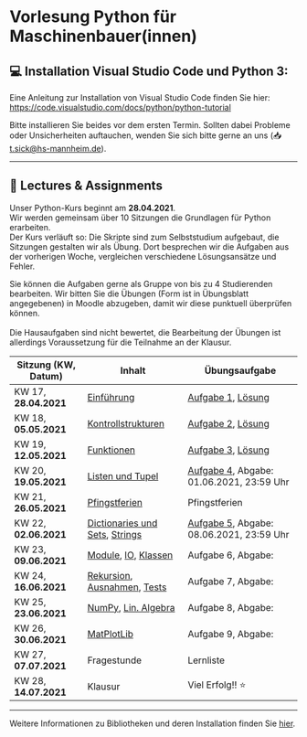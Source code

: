 # Vorlesung Python für Maschinenbauer(innen)

## :computer: Installation Visual Studio Code und Python 3:
 Eine Anleitung zur Installation von Visual Studio Code finden Sie hier: https://code.visualstudio.com/docs/python/python-tutorial

Bitte installieren Sie beides vor dem ersten Termin. Sollten dabei Probleme oder Unsicherheiten auftauchen, wenden Sie sich bitte gerne an uns (:inbox_tray: t.sick@hs-mannheim.de).

<hr>

## :notebook: Lectures & Assignments
Unser Python-Kurs beginnt am **28.04.2021**. <br>
Wir werden gemeinsam über 10 Sitzungen die Grundlagen für Python erarbeiten. <br>Der Kurs verläuft so: Die Skripte sind zum Selbststudium aufgebaut, die Sitzungen gestalten wir als Übung. Dort besprechen wir die Aufgaben aus der vorherigen Woche, vergleichen verschiedene Lösungsansätze und Fehler.

Sie können die Aufgaben gerne als Gruppe von bis zu 4 Studierenden bearbeiten. Wir bitten Sie die Übungen (Form ist in Übungsblatt angegebenen) in Moodle abzugeben, damit wir diese punktuell überprüfen können. <br><br>Die Hausaufgaben sind nicht bewertet, die Bearbeitung der Übungen ist allerdings Voraussetzung für die Teilnahme an der Klausur.<br>

| Sitzung (KW, Datum) | Inhalt | Übungsaufgabe|
| -------- | -------- | -------- |
| KW 17, **28.04.2021** | [Einführung][1]                               | [Aufgabe 1][16], [Lösung][25] |
| KW 18, **05.05.2021** | [Kontrollstrukturen][2]                       | [Aufgabe 2][17], [Lösung][26] |
| KW 19, **12.05.2021** | [Funktionen][3]                               | [Aufgabe 3][18], [Lösung][23]|
| KW 20, **19.05.2021** | [Listen und Tupel][4]                         | [Aufgabe 4][19], Abgabe: 01.06.2021, 23:59 Uhr   |
| KW 21, **26.05.2021** | [Pfingstferien][20]                           | Pfingstferien         |
| KW 22, **02.06.2021** | [Dictionaries und Sets][5], [Strings][6]      | [Aufgabe 5][21], Abgabe: 08.06.2021, 23:59 Uhr   |
| KW 23, **09.06.2021** | [Module][7], [IO][8], [Klassen][9]            | Aufgabe 6, Abgabe:    |
| KW 24, **16.06.2021** | [Rekursion][10], [Ausnahmen][11], [Tests][12] | Aufgabe 7, Abgabe:    |
| KW 25, **23.06.2021** | [NumPy][13], [Lin. Algebra][14]               | Aufgabe 8, Abgabe:    |
| KW 26, **30.06.2021** | [MatPlotLib][15]                              | Aufgabe 9, Abgabe:    |
| KW 27, **07.07.2021** | Fragestunde                                      | Lernliste             |
| KW 28, **14.07.2021** | Klausur                                       | Viel Erfolg!! :star:  |

[1]: https://smits-net.de/files/pyp/html/01_basics/01_basics.html
[2]: https://smits-net.de/files/pyp/html/01_basics/02_control-structures.html
[3]: https://smits-net.de/files/pyp/html/01_basics/03_functions.html
[4]: https://smits-net.de/files/pyp/html/01_basics/04_lists.html
[5]: https://smits-net.de/files/pyp/html/01_basics/05_dictionaries.html
[6]: https://smits-net.de/files/pyp/html/01_basics/06_strings.html
[7]: https://smits-net.de/files/pyp/html/02_advanced/01_moduls.html
[8]: https://smits-net.de/files/pyp/html/02_advanced/02_io.html
[9]: https://smits-net.de/files/pyp/html/02_advanced/03_classes.html
[10]: https://smits-net.de/files/pyp/html/02_advanced/04_recursion.html
[11]: https://smits-net.de/files/pyp/html/02_advanced/05_exceptions.html
[12]: https://smits-net.de/files/pyp/html/02_advanced/06_unit-tests.html
[13]: https://smits-net.de/files/pyp/html/03_numpy/01_introduction.html
[14]: https://smits-net.de/files/pyp/html/03_numpy/02_linear_algebra.html
[15]: https://smits-net.de/files/pyp/html/03_numpy/03_matplotlib.html
[20]: https://de.wikipedia.org/wiki/Pfingsten
[16]: Assignment_01/readme.md
[17]: Assignment_02/readme.md
[18]: Assignment_03/readme.md
[19]: Assignment_04/readme.md
[20]: Assignment_05/readme.md
[21]: Assignment_06/readme.md
[22]: Assignment_07/readme.md
[23]: Assignment_08/readme.md
[24]: Assignment_09/readme.md
[25]: Assignment_01/solution
[26]: Assignment_02/solution
[27]: Assignment_03/solution
[28]: Assignment_04/solution
[29]: Assignment_05/solution
[30]: Assignment_06/solution
[31]: Assignment_07/solution
[32]: Assignment_08/solution
[33]: Assignment_09/solution

<hr>

Weitere Informationen zu Bibliotheken und deren Installation finden Sie [hier](libraries.md).
